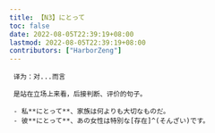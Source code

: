 ```yaml
---
title: 【N3】にとって
toc: false
date: 2022-08-05T22:39:19+08:00
lastmod: 2022-08-05T22:39:19+08:00
contributors: ["HarborZeng"]
---
```



     译为：对...而言

     是站在立场上来看，后接判断、评价的句子。

     - 私**にとって**、家族は何よりも大切なものだ。
     - 彼**にとって**、あの女性は特別な[存在]^(そんざい)です。

